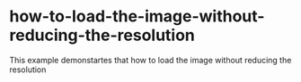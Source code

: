 # how-to-load-the-image-without-reducing-the-resolution
This example demonstartes that how to load the image without reducing the resolution
